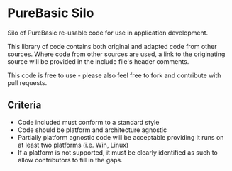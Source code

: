 # PureBasic Silo
Silo of PureBasic re-usable code for use in application development.

This library of code contains both original and adapted code from other sources. Where code from other sources are used, a link to the originating source will be provided in the include file's header comments.

This code is free to use - please also feel free to fork and contribute with pull requests.

## Criteria

- Code included must conform to a standard style
- Code should be platform and architecture agnostic
- Partially platform agnostic code will be acceptable providing it runs on at least two platforms (i.e. Win, Linux)
- If a platform is not supported, it must be clearly identified as such to allow contributors to fill in the gaps.

